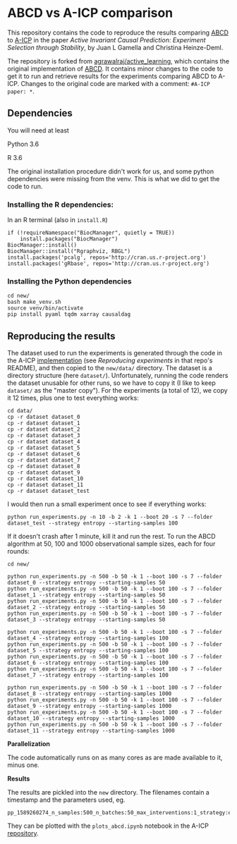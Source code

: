# ABCD vs A-ICP comparison

This repository contains the code to reproduce the results comparing [ABCD](https://arxiv.org/abs/1902.10347) to [A-ICP](https://github.com/juangamella/aicp) in the paper *Active Invariant Causal Prediction: Experiment Selection through Stability*, by Juan L Gamella and Christina Heinze-Deml.

The repository is forked from [agrawalraj/active_learning](https://github.com/agrawalraj/active_learning), which contains the original implementation of [ABCD](https://arxiv.org/abs/1902.10347). It contains minor changes to the code to get it to run and retrieve results for the experiments comparing ABCD to A-ICP. Changes to the original code are marked with a comment: `#A-ICP paper: *`.

## Dependencies

You will need at least

Python 3.6

R 3.6

The original installation procedure didn't work for us, and some python dependencies were missing from the venv. This is what we did to get the code to run.

### Installing the R dependencies:

In an R terminal (also in `install.R`)

```
if (!requireNamespace("BiocManager", quietly = TRUE))
    install.packages("BiocManager")
BiocManager::install()
BiocManager::install("Rgraphviz, RBGL")
install.packages('pcalg', repos='http://cran.us.r-project.org')
install.packages('gRbase', repos='http://cran.us.r-project.org')
```

### Installing the Python dependencies

```
cd new/
bash make_venv.sh
source venv/bin/activate
pip install pyaml tqdm xarray causaldag
```

## Reproducing the results

The dataset used to run the experiments is generated through the code in the A-ICP [implementation](https://github.com/juangamella/aicp) (see *Reproducing experiments* in that repo's README), and then copied to the `new/data/` directory. The dataset is a directory structure (here `dataset/`). Unfortunately, running the code renders the dataset unusable for other runs, so we have to copy it (I like to keep `dataset/` as the "master copy"). For the experiments (a total of 12), we copy it 12 times, plus one to test everything works:

```
cd data/
cp -r dataset dataset_0
cp -r dataset dataset_1
cp -r dataset dataset_2
cp -r dataset dataset_3
cp -r dataset dataset_4
cp -r dataset dataset_5
cp -r dataset dataset_6
cp -r dataset dataset_7
cp -r dataset dataset_8
cp -r dataset dataset_9
cp -r dataset dataset_10
cp -r dataset dataset_11
cp -r dataset dataset_test
```

I would then run a small experiment once to see if everything works:

```
python run_experiments.py -n 10 -b 2 -k 1 --boot 20 -s 7 --folder dataset_test --strategy entropy --starting-samples 100
```

If it doesn't crash after 1 minute, kill it and run the rest. To run the ABCD algorithm at 50, 100 and 1000 observational sample sizes, each for four rounds:

```
cd new/

python run_experiments.py -n 500 -b 50 -k 1 --boot 100 -s 7 --folder dataset_0 --strategy entropy --starting-samples 50
python run_experiments.py -n 500 -b 50 -k 1 --boot 100 -s 7 --folder dataset_1 --strategy entropy --starting-samples 50
python run_experiments.py -n 500 -b 50 -k 1 --boot 100 -s 7 --folder dataset_2 --strategy entropy --starting-samples 50
python run_experiments.py -n 500 -b 50 -k 1 --boot 100 -s 7 --folder dataset_3 --strategy entropy --starting-samples 50

python run_experiments.py -n 500 -b 50 -k 1 --boot 100 -s 7 --folder dataset_4 --strategy entropy --starting-samples 100
python run_experiments.py -n 500 -b 50 -k 1 --boot 100 -s 7 --folder dataset_5 --strategy entropy --starting-samples 100
python run_experiments.py -n 500 -b 50 -k 1 --boot 100 -s 7 --folder dataset_6 --strategy entropy --starting-samples 100
python run_experiments.py -n 500 -b 50 -k 1 --boot 100 -s 7 --folder dataset_7 --strategy entropy --starting-samples 100

python run_experiments.py -n 500 -b 50 -k 1 --boot 100 -s 7 --folder dataset_8 --strategy entropy --starting-samples 1000
python run_experiments.py -n 500 -b 50 -k 1 --boot 100 -s 7 --folder dataset_9 --strategy entropy --starting-samples 1000
python run_experiments.py -n 500 -b 50 -k 1 --boot 100 -s 7 --folder dataset_10 --strategy entropy --starting-samples 1000
python run_experiments.py -n 500 -b 50 -k 1 --boot 100 -s 7 --folder dataset_11 --strategy entropy --starting-samples 1000
```

**Parallelization**

The code automatically runs on as many cores as are made available to it, minus one.

**Results**

The results are pickled into the `new` directory. The filenames contain a timestamp and the parameters used, eg.

```
pp_1589260274_n_samples:500_n_batches:50_max_interventions:1_strategy:entropy_intervention_strength:5.0_starting_samples:100_target:0_intervention_type:gauss_target_allowed:True.pickle
```

They can be plotted with the `plots_abcd.ipynb` notebook in the A-ICP [repository](https://github.com/juangamella/aicp).
